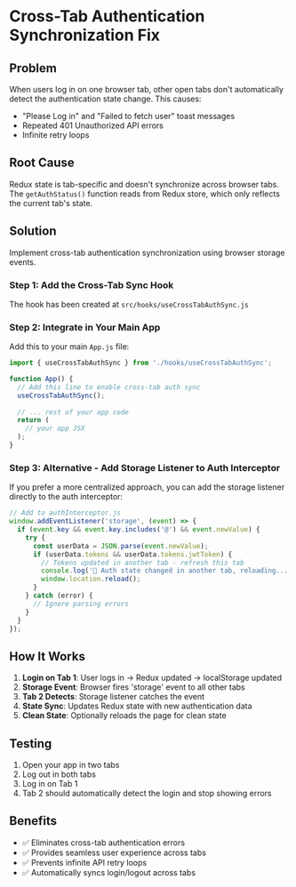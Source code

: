 # Cross-Tab Authentication Synchronization Fix

## Problem
When users log in on one browser tab, other open tabs don't automatically detect the authentication state change. This causes:
- "Please Log in" and "Failed to fetch user" toast messages
- Repeated 401 Unauthorized API errors
- Infinite retry loops

## Root Cause
Redux state is tab-specific and doesn't synchronize across browser tabs. The `getAuthStatus()` function reads from Redux store, which only reflects the current tab's state.

## Solution
Implement cross-tab authentication synchronization using browser storage events.

### Step 1: Add the Cross-Tab Sync Hook

The hook has been created at `src/hooks/useCrossTabAuthSync.js`

### Step 2: Integrate in Your Main App

Add this to your main `App.js` file:

```javascript
import { useCrossTabAuthSync } from './hooks/useCrossTabAuthSync';

function App() {
  // Add this line to enable cross-tab auth sync
  useCrossTabAuthSync();
  
  // ... rest of your app code
  return (
    // your app JSX
  );
}
```

### Step 3: Alternative - Add Storage Listener to Auth Interceptor

If you prefer a more centralized approach, you can add the storage listener directly to the auth interceptor:

```javascript
// Add to authInterceptor.js
window.addEventListener('storage', (event) => {
  if (event.key && event.key.includes('@') && event.newValue) {
    try {
      const userData = JSON.parse(event.newValue);
      if (userData.tokens && userData.tokens.jwtToken) {
        // Tokens updated in another tab - refresh this tab
        console.log('🔄 Auth state changed in another tab, reloading...');
        window.location.reload();
      }
    } catch (error) {
      // Ignore parsing errors
    }
  }
});
```

## How It Works

1. **Login on Tab 1**: User logs in → Redux updated → localStorage updated
2. **Storage Event**: Browser fires 'storage' event to all other tabs
3. **Tab 2 Detects**: Storage listener catches the event
4. **State Sync**: Updates Redux state with new authentication data
5. **Clean State**: Optionally reloads the page for clean state

## Testing

1. Open your app in two tabs
2. Log out in both tabs
3. Log in on Tab 1
4. Tab 2 should automatically detect the login and stop showing errors

## Benefits

- ✅ Eliminates cross-tab authentication errors
- ✅ Provides seamless user experience across tabs
- ✅ Prevents infinite API retry loops
- ✅ Automatically syncs login/logout across tabs
